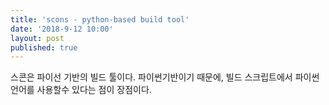 ```yaml
---
title: 'scons - python-based build tool'
date: '2018-9-12 10:00'
layout: post
published: true
---
```


스콘은 파이선 기반의 빌드 툴이다. 파이썬기반이기 때문에, 빌드 스크립트에서 파이썬 언어를 사용할수 있다는 점이 장점이다. 
